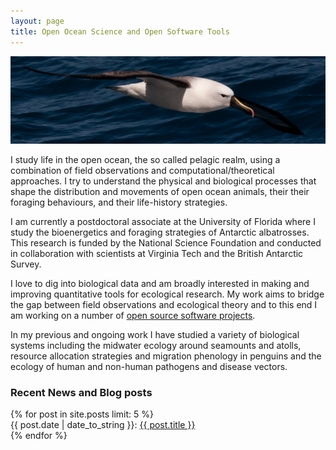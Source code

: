 ```yaml
---
layout: page
title: Open Ocean Science and Open Software Tools 
---
```


<img class="img-wide" src="/public/images/IYNA_JC66_3257_wide.jpg"><br>

I study life in the open ocean, the so called pelagic realm, using a combination of field observations and computational/theoretical approaches. I try to understand the physical and biological processes that shape the distribution and movements of open ocean animals, their their foraging behaviours, and their life-history strategies. 

I am currently a postdoctoral associate at the University of Florida where I study the bioenergetics and foraging strategies of Antarctic albatrosses. This research is funded by the National Science Foundation and conducted in collaboration with scientists at Virginia Tech and the British Antarctic Survey. 

I love to dig into biological data and am broadly interested in making and improving quantitative tools for ecological research. My work aims to bridge the gap between field observations and ecological theory and to this end I am working on a number of [open source software projects](http://pboesu.github.io/software).

In my previous and ongoing work I have studied a variety of biological systems including the midwater ecology around seamounts and atolls, resource allocation strategies and migration phenology in penguins and the ecology of human and non-human pathogens and disease vectors. 




<h3> Recent News and Blog posts  </h3>

<div class="post-titles">
  {% for post in site.posts limit: 5 %}
   <div class="post-title">
   {{ post.date | date_to_string }}:   <a href="{{ post.url }}">{{ post.title }}</a>
  </div>
  {% endfor %}
</div>
